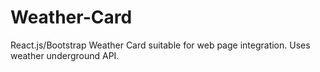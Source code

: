 # Weather-Card
React.js/Bootstrap Weather Card suitable for web page integration. Uses weather underground API. 
